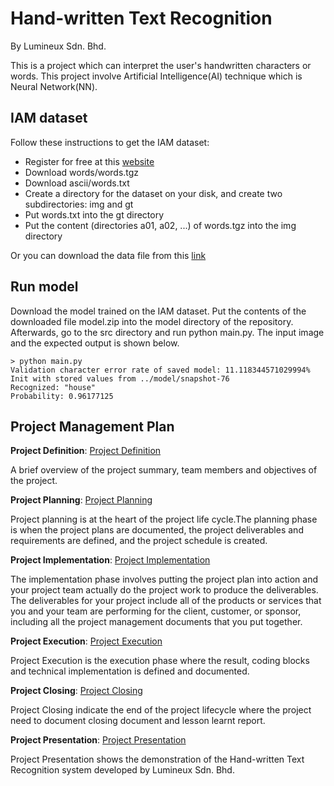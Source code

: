 # Hand-written Text Recognition
By Lumineux Sdn. Bhd.

This is a project which can interpret the user's handwritten characters or words. This project involve Artificial Intelligence(AI) technique which is Neural Network(NN).

## IAM dataset
Follow these instructions to get the IAM dataset:
<ul>
  <li> Register for free at this <a href="http://www.fki.inf.unibe.ch/databases/iam-handwriting-database">website</a> </li>
  <li> Download words/words.tgz </li>
  <li> Download ascii/words.txt </li>
  <li> Create a directory for the dataset on your disk, and create two subdirectories: img and gt </li>
  <li> Put words.txt into the gt directory </li>
  <li> Put the content (directories a01, a02, ...) of words.tgz into the img directory </li>
</ul>
Or you can download the data file from this <a href="https://drive.google.com/drive/folders/1AtWisxpjfZPaKAdphJ93dk550fTwwdub?usp=sharing">link</a>

## Run model
Download the model trained on the IAM dataset. Put the contents of the downloaded file model.zip into the model directory of the repository. Afterwards, go to the src directory and run python main.py. The input image and the expected output is shown below.
<pre><code>> python main.py
Validation character error rate of saved model: 11.118344571029994%
Init with stored values from ../model/snapshot-76
Recognized: "house"
Probability: 0.96177125
</code></pre>


## Project Management Plan
**Project Definition**: [Project Definition](PMP/A-Project_Definition.md)

A brief overview of the project summary, team members and objectives of the project.

**Project Planning**: [Project Planning](PMP/B-Project_Planning.md)

Project planning is at the heart of the project life cycle.The planning phase is when the project plans are documented, the project deliverables and requirements are defined, and the project schedule is created.

**Project Implementation**: [Project Implementation](PMP/C-Project_Implementation.md)

The implementation phase involves putting the project plan into action and your project team actually do the project work to produce the deliverables. The deliverables for your project include all of the products or services that you and your team are performing for the client, customer, or sponsor, including all the project management documents that you put together.

**Project Execution**: [Project Execution](PMP/D-Project_Execution.md)

Project Execution is the execution phase where the result, coding blocks and technical implementation is defined and documented.

**Project Closing**: [Project Closing](PMP/E-Project_Closing.md)

Project Closing indicate the end of the project lifecycle where the project need to document closing document and lesson learnt report.

**Project Presentation**: [Project Presentation](PMP/F-Project_Presentation.md)

Project Presentation shows the demonstration of the Hand-written Text Recognition system developed by Lumineux Sdn. Bhd.
